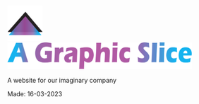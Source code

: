 <p><img height="80" src="https://raw.githubusercontent.com/dokjons/school-projects/main/a_graphic_slice/images/fav/favicon-194x194.png">&nbsp;&nbsp;&nbsp;&nbsp;&nbsp;&nbsp;&nbsp;<img height="60" src="https://raw.githubusercontent.com/dokjons/school-projects/d957ecae294b4ea3aa763570ec1c9cddf3e56def/a_graphic_slice/images/a_graphic_slice_-_navn.svg"></p>
<p>A website for our imaginary company</p>
<p>Made: 16-03-2023</p>
